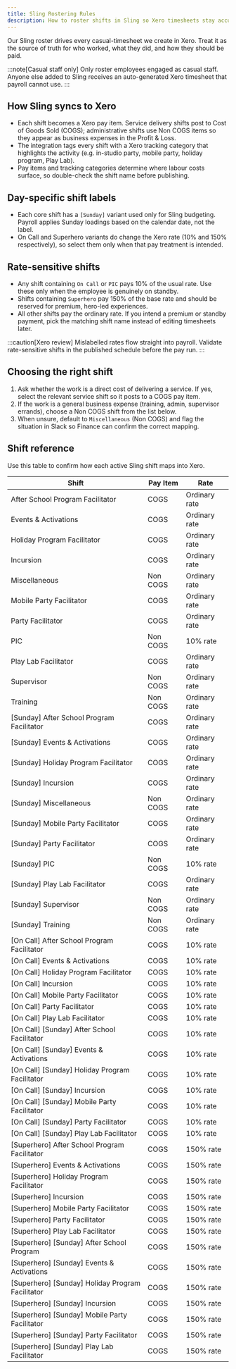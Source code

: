 ```yaml
---
title: Sling Rostering Rules
description: How to roster shifts in Sling so Xero timesheets stay accurate for Fizz Kidz.
---
```


Our Sling roster drives every casual-timesheet we create in Xero. Treat it as the source of truth for who worked, what they did, and how they should be paid.

:::note[Casual staff only]
Only roster employees engaged as casual staff. Anyone else added to Sling receives an auto-generated Xero timesheet that payroll cannot use.
:::

## How Sling syncs to Xero

- Each shift becomes a Xero pay item. Service delivery shifts post to Cost of Goods Sold (COGS); administrative shifts use Non COGS items so they appear as business expenses in the Profit & Loss.
- The integration tags every shift with a Xero tracking category that highlights the activity (e.g. in-studio party, mobile party, holiday program, Play Lab).
- Pay items and tracking categories determine where labour costs surface, so double-check the shift name before publishing.

## Day-specific shift labels

- Each core shift has a `[Sunday]` variant used only for Sling budgeting. Payroll applies Sunday loadings based on the calendar date, not the label.
- On Call and Superhero variants do change the Xero rate (10% and 150% respectively), so select them only when that pay treatment is intended.

## Rate-sensitive shifts

- Any shift containing `On Call` or `PIC` pays 10% of the usual rate. Use these only when the employee is genuinely on standby.
- Shifts containing `Superhero` pay 150% of the base rate and should be reserved for premium, hero-led experiences.
- All other shifts pay the ordinary rate. If you intend a premium or standby payment, pick the matching shift name instead of editing timesheets later.

:::caution[Xero review]
Mislabelled rates flow straight into payroll. Validate rate-sensitive shifts in the published schedule before the pay run.
:::

## Choosing the right shift

1. Ask whether the work is a direct cost of delivering a service. If yes, select the relevant service shift so it posts to a COGS pay item.
2. If the work is a general business expense (training, admin, supervisor errands), choose a Non COGS shift from the list below.
3. When unsure, default to `Miscellaneous` (Non COGS) and flag the situation in Slack so Finance can confirm the correct mapping.

## Shift reference

Use this table to confirm how each active Sling shift maps into Xero.

| Shift                                            | Pay Item | Rate          |
| ------------------------------------------------ | -------- | ------------- |
| After School Program Facilitator                 | COGS     | Ordinary rate |
| Events & Activations                             | COGS     | Ordinary rate |
| Holiday Program Facilitator                      | COGS     | Ordinary rate |
| Incursion                                        | COGS     | Ordinary rate |
| Miscellaneous                                    | Non COGS | Ordinary rate |
| Mobile Party Facilitator                         | COGS     | Ordinary rate |
| Party Facilitator                                | COGS     | Ordinary rate |
| PIC                                              | Non COGS | 10% rate      |
| Play Lab Facilitator                             | COGS     | Ordinary rate |
| Supervisor                                       | Non COGS | Ordinary rate |
| Training                                         | Non COGS | Ordinary rate |
| [Sunday] After School Program Facilitator        | COGS     | Ordinary rate |
| [Sunday] Events & Activations                    | COGS     | Ordinary rate |
| [Sunday] Holiday Program Facilitator             | COGS     | Ordinary rate |
| [Sunday] Incursion                               | COGS     | Ordinary rate |
| [Sunday] Miscellaneous                           | Non COGS | Ordinary rate |
| [Sunday] Mobile Party Facilitator                | COGS     | Ordinary rate |
| [Sunday] Party Facilitator                       | COGS     | Ordinary rate |
| [Sunday] PIC                                     | Non COGS | 10% rate      |
| [Sunday] Play Lab Facilitator                    | COGS     | Ordinary rate |
| [Sunday] Supervisor                              | Non COGS | Ordinary rate |
| [Sunday] Training                                | Non COGS | Ordinary rate |
| [On Call] After School Program Facilitator       | COGS     | 10% rate      |
| [On Call] Events & Activations                   | COGS     | 10% rate      |
| [On Call] Holiday Program Facilitator            | COGS     | 10% rate      |
| [On Call] Incursion                              | COGS     | 10% rate      |
| [On Call] Mobile Party Facilitator               | COGS     | 10% rate      |
| [On Call] Party Facilitator                      | COGS     | 10% rate      |
| [On Call] Play Lab Facilitator                   | COGS     | 10% rate      |
| [On Call] [Sunday] After School Facilitator      | COGS     | 10% rate      |
| [On Call] [Sunday] Events & Activations          | COGS     | 10% rate      |
| [On Call] [Sunday] Holiday Program Facilitator   | COGS     | 10% rate      |
| [On Call] [Sunday] Incursion                     | COGS     | 10% rate      |
| [On Call] [Sunday] Mobile Party Facilitator      | COGS     | 10% rate      |
| [On Call] [Sunday] Party Facilitator             | COGS     | 10% rate      |
| [On Call] [Sunday] Play Lab Facilitator          | COGS     | 10% rate      |
| [Superhero] After School Program Facilitator     | COGS     | 150% rate     |
| [Superhero] Events & Activations                 | COGS     | 150% rate     |
| [Superhero] Holiday Program Facilitator          | COGS     | 150% rate     |
| [Superhero] Incursion                            | COGS     | 150% rate     |
| [Superhero] Mobile Party Facilitator             | COGS     | 150% rate     |
| [Superhero] Party Facilitator                    | COGS     | 150% rate     |
| [Superhero] Play Lab Facilitator                 | COGS     | 150% rate     |
| [Superhero] [Sunday] After School Program        | COGS     | 150% rate     |
| [Superhero] [Sunday] Events & Activations        | COGS     | 150% rate     |
| [Superhero] [Sunday] Holiday Program Facilitator | COGS     | 150% rate     |
| [Superhero] [Sunday] Incursion                   | COGS     | 150% rate     |
| [Superhero] [Sunday] Mobile Party Facilitator    | COGS     | 150% rate     |
| [Superhero] [Sunday] Party Facilitator           | COGS     | 150% rate     |
| [Superhero] [Sunday] Play Lab Facilitator        | COGS     | 150% rate     |
